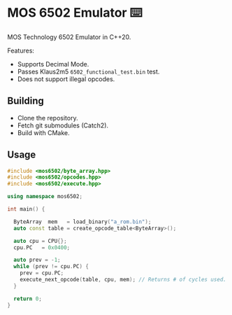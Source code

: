 # MOS 6502 Emulator ⌨️

MOS Technology 6502 Emulator in C++20.

Features:

- Supports Decimal Mode.
- Passes Klaus2m5 `6502_functional_test.bin` test.
- Does not support illegal opcodes.

## Building

- Clone the repository.
- Fetch git submodules (Catch2).
- Build with CMake.

## Usage

```cpp
#include <mos6502/byte_array.hpp>
#include <mos6502/opcodes.hpp>
#include <mos6502/execute.hpp>

using namespace mos6502;

int main() {

  ByteArray  mem   = load_binary("a_rom.bin");
  auto const table = create_opcode_table<ByteArray>();

  auto cpu = CPU{};
  cpu.PC   = 0x0400;

  auto prev = -1;
  while (prev != cpu.PC) {
    prev = cpu.PC;
    execute_next_opcode(table, cpu, mem); // Returns # of cycles used.
  }

  return 0;
}
```
